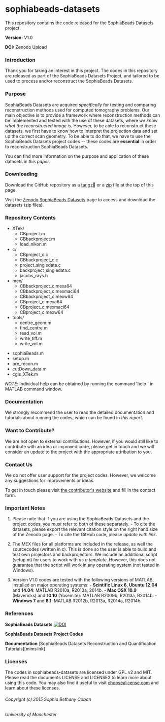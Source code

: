 # sophiabeads-datasets
This repository contains the code released for the SophiaBeads Datasets project. 

**Version:** V1.0

**DOI:** Zenodo Upload



### Introduction
Thank you for taking an interest in this project. The codes in this repository are released as part of the SophiaBeads Datasets Project, and tailored to be used to process and/or reconstruct the SophiaBeads Datasets. 


### Purpose
SophiaBeads Datasets are acquired _specifically_ for testing and comparing reconstruction methods used for computed tomography problems. Our main objective is to provide a framework where reconstruction methods can be implemented and tested with the use of these datasets, where _we know what the reconstructed image is_. However, to be able to reconstruct these datasets, we first have to know how to interpret the projection data and set up the correct scan geometry. To be able to do that, we have to use the SophiaBeads Datasets project codes -- these codes are **essential** in order to reconstruction SophiaBeads Datasets. 


You can find more information on the purpose and application of these datasets in _this paper_.

### Downloading
Download the GitHub repository as a [tar.gz](https://codeload.github.com/Sophilyplum/sophiabeads-datasets/legacy.tar.gz/master) or a [zip](https://codeload.github.com/Sophilyplum/sophiabeads-datasets/legacy.zip/master) file at the top of this page.

Visit the [Zenodo SophiaBeads Datasets](https://zenodo.org/record/16474) page to access and download the datasets (zip files). 

### Repository Contents
  * XTek/
    - CBproject.m
    - CBbackproject.m
    - load_nikon.m
  * c/
    - CBproject_c.c
    - CBbackproject_c.c
    - project_singledata.c
    - backproject_singledata.c
     - jacobs_rays.h
  * mex/
    - CBbackproject_c.mexa64
    - CBbackproject_c.mexmaci64
    - CBbackproject_c.mexw64
    - CBproject_c.mexa64
    - CBproject_c.mexmaci64
    - CBproject_c.mexw64
  * tools/
    - centre_geom.m
    - find_centre.m
    - read_vol.m
    - write_tiff.m
    - write_vol.m
  - sophiaBeads.m
  - setup.m
  - pre_recon.m
  - cutDown_data.m
  - cgls_XTek.m


*NOTE*: Individual help can be obtained by running the command 'help <scriptname>' in MATLAB command window.

### Documentation
We strongly recommend the user to read the detailed documentation and tutorials about running the codes, which can be found in _this report_.

### Want to Contribute?
We are not open to external contributions. However, if you would still like to contribute with an idea or improved code, please get in touch and we will consider an update to the project with the appropriate attribution to you.

### Contact Us
We do not offer user support for the project codes. However, we welcome any suggestions for improvements or ideas. 

To get in touch please visit [the contributor's website](http://www.maths.manchester.ac.uk/~scoban/contact.html) and fill in the contact form.

### Important Notes
  1. Please note that if you are using the SophiaBeads Datasets and the project codes, you _must_ refer to both of these separately. 
    - To cite the datasets, please export the relevant citation style on the right hand size of the Zenodo page.
    - To cite the GitHub code, please _update with link_.

  2. The MEX files for all platforms are included in the release, as well the sourcecodes (written in c). This is done so the user is able to build and test own projectors and backprojectors. We include an additional script (setup.m) for users to work with _as a template_. However, this does not guarantee that the script will work in any operating system (not tested in Windows).

  3. Version V1.0 codes are tested with the following versions of MATLAB, installed on major operating systems:
    - **Scintific Linux 6**, **Ubuntu 12.04** and **14.04**: MATLAB R2010a, R2013a, 2014b.
    - **Mac OSX 10.9** (Mavericks) and **10.10** (Yosemite): MATLAB R2009b, R2013a, R2014b.
    - **Windows 7** and **8.1**: MATLAB R2012b, R2013a, R2014a, R2014b. 
 
### References
**SophiaBeads Datasets** [![DOI](https://zenodo.org/badge/doi/10.5281/zenodo.16474.svg)](http://dx.doi.org/10.5281/zenodo.16474)

**SophiaBeads Datasets Project Codes** 

**Documentation** [SophiaBeads Datasets Reconstruction and Quantification Tutorials][mimslink] 


### Licenses
The codes in sophiabeads-datasets are licensed under GPL v2 and MIT. Please read the documents LICENSE and LICENSE2 to learn more about using this code. You may also find it useful to visit [choosealicense.com](http://choosealicense.com/) and learn about these licenses.


###### Copyright (c) 2015 Sophia Bethany Coban
###### University of Manchester

